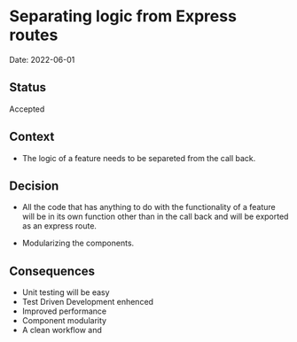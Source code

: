 # Separating logic from Express routes 

Date: 2022-06-01

## Status

Accepted

## Context

* The logic of a feature needs to be separeted from the call back.

## Decision

* All the code that has anything to do with the functionality of a feature will be in its own function other than in the call back and will be exported as an express route.

* Modularizing the components.

## Consequences

* Unit testing will be easy
* Test Driven Development enhenced 
* Improved performance
* Component modularity
* A clean workflow and